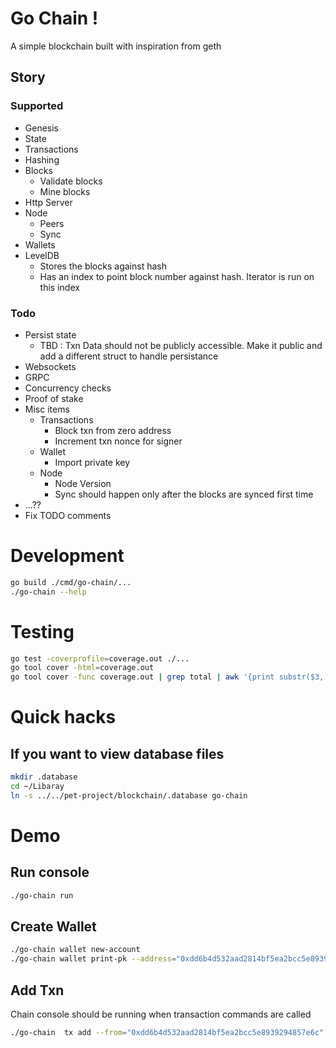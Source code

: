 # Go Chain !
A simple blockchain built with inspiration from geth

## Story 
### Supported
- Genesis
- State
- Transactions
- Hashing
- Blocks
    - Validate blocks
    - Mine blocks
- Http Server
- Node
    - Peers
    - Sync
- Wallets
- LevelDB
    - Stores the blocks against hash
    - Has an index to point block number against hash. Iterator is run on this index
### Todo
- Persist state
    - TBD : Txn Data should not be publicly accessible. Make it public and add a different struct to handle persistance
- Websockets
- GRPC
- Concurrency checks
- Proof of stake
- Misc items
    - Transactions
        - Block txn from zero address
        - Increment txn nonce for signer
    - Wallet
        - Import private key
    - Node
        - Node Version
        - Sync should happen only after the blocks are synced first time
- ...??
- Fix TODO comments
# Development
```sh
go build ./cmd/go-chain/...
./go-chain --help
```

# Testing
```sh
go test -coverprofile=coverage.out ./...
go tool cover -html=coverage.out
go tool cover -func coverage.out | grep total | awk '{print substr($3, 1, length($3)-1)}'
```

# Quick hacks
## If you want to view database files
```sh
mkdir .database
cd ~/Libaray
ln -s ../../pet-project/blockchain/.database go-chain
```

# Demo
## Run console
```sh
./go-chain run
```
## Create Wallet
```sh
./go-chain wallet new-account
./go-chain wallet print-pk --address="0xdd6b4d532aad2814bf5ea2bcc5e8939294857e6c"
```
## Add Txn
Chain console should be running when transaction commands are called
```sh
./go-chain  tx add --from="0xdd6b4d532aad2814bf5ea2bcc5e8939294857e6c" --to="0x054b08ac0c3233efe965a6f24071de1353955e59" --value=50 --data="test"
```